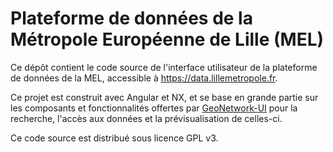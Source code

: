 # Plateforme de données de la Métropole Européenne de Lille (MEL)

Ce dépôt contient le code source de l'interface utilisateur de la plateforme de données de la MEL, accessible à https://data.lillemetropole.fr.

Ce projet est construit avec Angular et NX, et se base en grande partie sur les composants et fonctionnalités offertes par [GeoNetwork-UI](https://github.com/geonetwork/geonetwork-ui) pour la recherche, l'accès aux données et la prévisualisation de celles-ci.

Ce code source est distribué sous licence GPL v3.
